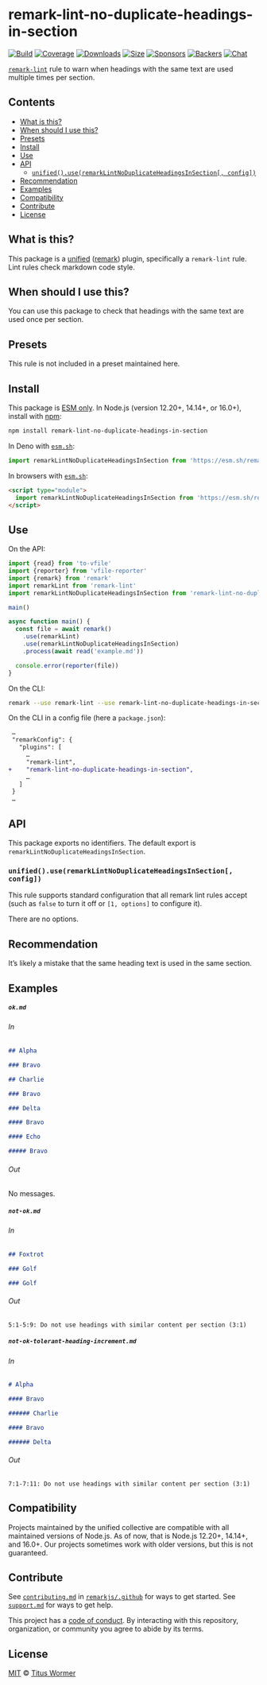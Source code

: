 <!--This file is generated-->

# remark-lint-no-duplicate-headings-in-section

[![Build][build-badge]][build]
[![Coverage][coverage-badge]][coverage]
[![Downloads][downloads-badge]][downloads]
[![Size][size-badge]][size]
[![Sponsors][sponsors-badge]][collective]
[![Backers][backers-badge]][collective]
[![Chat][chat-badge]][chat]

[`remark-lint`][mono] rule to warn when headings with the same text are used
multiple times per section.

## Contents

* [What is this?](#what-is-this)
* [When should I use this?](#when-should-i-use-this)
* [Presets](#presets)
* [Install](#install)
* [Use](#use)
* [API](#api)
  * [`unified().use(remarkLintNoDuplicateHeadingsInSection[, config])`](#unifieduseremarklintnoduplicateheadingsinsection-config)
* [Recommendation](#recommendation)
* [Examples](#examples)
* [Compatibility](#compatibility)
* [Contribute](#contribute)
* [License](#license)

## What is this?

This package is a [unified][] ([remark][]) plugin, specifically a `remark-lint`
rule.
Lint rules check markdown code style.

## When should I use this?

You can use this package to check that headings with the same text are
used once per section.

## Presets

This rule is not included in a preset maintained here.

## Install

This package is [ESM only][esm].
In Node.js (version 12.20+, 14.14+, or 16.0+), install with [npm][]:

```sh
npm install remark-lint-no-duplicate-headings-in-section
```

In Deno with [`esm.sh`][esmsh]:

```js
import remarkLintNoDuplicateHeadingsInSection from 'https://esm.sh/remark-lint-no-duplicate-headings-in-section@3'
```

In browsers with [`esm.sh`][esmsh]:

```html
<script type="module">
  import remarkLintNoDuplicateHeadingsInSection from 'https://esm.sh/remark-lint-no-duplicate-headings-in-section@3?bundle'
</script>
```

## Use

On the API:

```js
import {read} from 'to-vfile'
import {reporter} from 'vfile-reporter'
import {remark} from 'remark'
import remarkLint from 'remark-lint'
import remarkLintNoDuplicateHeadingsInSection from 'remark-lint-no-duplicate-headings-in-section'

main()

async function main() {
  const file = await remark()
    .use(remarkLint)
    .use(remarkLintNoDuplicateHeadingsInSection)
    .process(await read('example.md'))

  console.error(reporter(file))
}
```

On the CLI:

```sh
remark --use remark-lint --use remark-lint-no-duplicate-headings-in-section example.md
```

On the CLI in a config file (here a `package.json`):

```diff
 …
 "remarkConfig": {
   "plugins": [
     …
     "remark-lint",
+    "remark-lint-no-duplicate-headings-in-section",
     …
   ]
 }
 …
```

## API

This package exports no identifiers.
The default export is `remarkLintNoDuplicateHeadingsInSection`.

### `unified().use(remarkLintNoDuplicateHeadingsInSection[, config])`

This rule supports standard configuration that all remark lint rules accept
(such as `false` to turn it off or `[1, options]` to configure it).

There are no options.

## Recommendation

It’s likely a mistake that the same heading text is used in the same
section.

## Examples

##### `ok.md`

###### In

```markdown
## Alpha

### Bravo

## Charlie

### Bravo

### Delta

#### Bravo

#### Echo

##### Bravo
```

###### Out

No messages.

##### `not-ok.md`

###### In

```markdown
## Foxtrot

### Golf

### Golf
```

###### Out

```text
5:1-5:9: Do not use headings with similar content per section (3:1)
```

##### `not-ok-tolerant-heading-increment.md`

###### In

```markdown
# Alpha

#### Bravo

###### Charlie

#### Bravo

###### Delta
```

###### Out

```text
7:1-7:11: Do not use headings with similar content per section (3:1)
```

## Compatibility

Projects maintained by the unified collective are compatible with all maintained
versions of Node.js.
As of now, that is Node.js 12.20+, 14.14+, and 16.0+.
Our projects sometimes work with older versions, but this is not guaranteed.

## Contribute

See [`contributing.md`][contributing] in [`remarkjs/.github`][health] for ways
to get started.
See [`support.md`][support] for ways to get help.

This project has a [code of conduct][coc].
By interacting with this repository, organization, or community you agree to
abide by its terms.

## License

[MIT][license] © [Titus Wormer][author]

[build-badge]: https://github.com/remarkjs/remark-lint/workflows/main/badge.svg

[build]: https://github.com/remarkjs/remark-lint/actions

[coverage-badge]: https://img.shields.io/codecov/c/github/remarkjs/remark-lint.svg

[coverage]: https://codecov.io/github/remarkjs/remark-lint

[downloads-badge]: https://img.shields.io/npm/dm/remark-lint-no-duplicate-headings-in-section.svg

[downloads]: https://www.npmjs.com/package/remark-lint-no-duplicate-headings-in-section

[size-badge]: https://img.shields.io/bundlephobia/minzip/remark-lint-no-duplicate-headings-in-section.svg

[size]: https://bundlephobia.com/result?p=remark-lint-no-duplicate-headings-in-section

[sponsors-badge]: https://opencollective.com/unified/sponsors/badge.svg

[backers-badge]: https://opencollective.com/unified/backers/badge.svg

[collective]: https://opencollective.com/unified

[chat-badge]: https://img.shields.io/badge/chat-discussions-success.svg

[chat]: https://github.com/remarkjs/remark/discussions

[unified]: https://github.com/unifiedjs/unified

[remark]: https://github.com/remarkjs/remark

[mono]: https://github.com/remarkjs/remark-lint

[esm]: https://gist.github.com/sindresorhus/a39789f98801d908bbc7ff3ecc99d99c

[esmsh]: https://esm.sh

[npm]: https://docs.npmjs.com/cli/install

[health]: https://github.com/remarkjs/.github

[contributing]: https://github.com/remarkjs/.github/blob/main/contributing.md

[support]: https://github.com/remarkjs/.github/blob/main/support.md

[coc]: https://github.com/remarkjs/.github/blob/main/code-of-conduct.md

[license]: https://github.com/remarkjs/remark-lint/blob/main/license

[author]: https://wooorm.com
